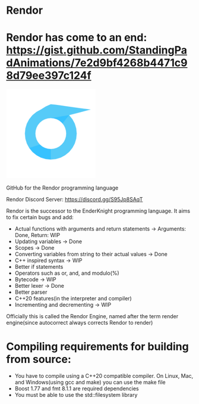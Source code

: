 # Rendor
# Rendor has come to an end: https://gist.github.com/StandingPadAnimations/7e2d9bf4268b4471c98d79ee397c124f

<img src="RendorLogo.png" width="240" height="240">

GitHub for the Rendor programming language

Rendor Discord Server: https://discord.gg/S95Jp8SAqT


Rendor is the successor to the EnderKnight programming language. It aims to fix certain bugs and add:
* Actual functions with arguments and return statements -> Arguments: Done, Return: WIP
* Updating variables -> Done
* Scopes -> Done
* Converting variables from string to their actual values -> Done
* C++ inspired syntax -> WIP
* Better if statements
* Operators such as or, and, and modulo(%)
* Bytecode -> WIP
* Better lexer -> Done
* Better parser
* C++20 features(in the interpreter and compiler)
* Incrementing and decrementing -> WIP

Officially this is called the Rendor Engine, named after the term render engine(since autocorrect always corrects Rendor to render)
# Compiling requirements for building from source:
* You have to compile using a C++20 compatible compiler. On Linux, Mac, and Windows(using gcc and make) you can use the make file 
* Boost 1.77 and fmt 8.1.1 are required dependencies 
* You must be able to use the std::filesystem library
